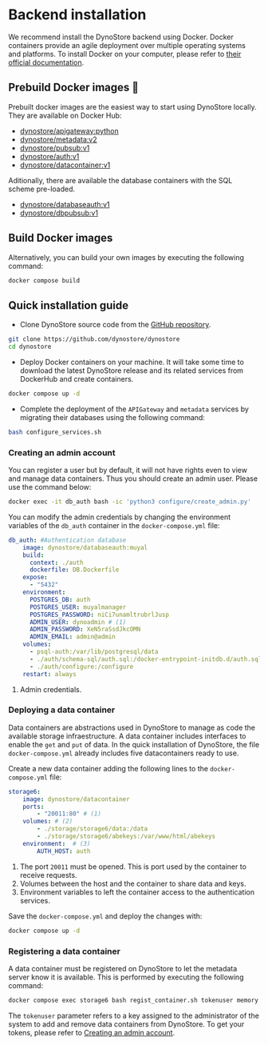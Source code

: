 # Backend installation 

We recommend install the DynoStore backend using Docker. Docker containers provide an agile deployment over multiple operating systems and platforms. To install Docker on your computer, please refer to [their official documentation](https://www.docker.com/).

## Prebuild Docker images 🐋

Prebuilt docker images are the easiest way to start using DynoStore locally. They are available on Docker Hub:

* [dynostore/apigateway:python](https://hub.docker.com/repository/docker/dynostore/apigateway/general)
* [dynostore/metadata:v2](https://hub.docker.com/repository/docker/dynostore/metadata/general)
* [dynostore/pubsub:v1](https://hub.docker.com/repository/docker/dynostore/pubsub/general)
* [dynostore/auth:v1](https://hub.docker.com/repository/docker/dynostore/auth/general)
* [dynostore/datacontainer:v1](https://hub.docker.com/repository/docker/dynostore/datacontainer/general)

Aditionally, there are available the database containers with the SQL scheme pre-loaded.

* [dynostore/databaseauth:v1](https://hub.docker.com/repository/docker/dynostore/databaseauth/general)
* [dynostore/dbpubsub:v1](https://hub.docker.com/repository/docker/dynostore/dbpubsub/general)

## Build Docker images

Alternatively, you can build your own images by executing the following command:

```bash
docker compose build
```

## Quick installation guide

* Clone DynoStore source code from the [GitHub repository](https://github.com/dynostore/dynostore).
```bash 
git clone https://github.com/dynostore/dynostore
cd dynostore
```

* Deploy Docker containers on your machine. It will take some time to download the latest DynoStore release and its related services from DockerHub and create containers.

```bash
docker compose up -d
```

* Complete the deployment of the ```APIGateway``` and ```metadata``` services by migrating their databases using the following command:

```bash
bash configure_services.sh
```

### Creating an admin account

You can register a user but by default, it will not have rights even to view and manage data containers. Thus you should create an admin user. Please use the command below:

```bash
docker exec -it db_auth bash -ic 'python3 configure/create_admin.py'
```

You can modify the admin credentials by changing the environment variables of the ```db_auth``` container in the ```docker-compose.yml``` file:

```yaml
db_auth: #Authentication database
    image: dynostore/databaseauth:muyal
    build: 
      context: ./auth
      dockerfile: DB.Dockerfile
    expose:
      - "5432"
    environment:
      POSTGRES_DB: auth
      POSTGRES_USER: muyalmanager
      POSTGRES_PASSWORD: niCi7unamltrubrlJusp
      ADMIN_USER: dynoadmin # (1)
      ADMIN_PASSWORD: XeN5raSsdJkcOMN
      ADMIN_EMAIL: admin@admin
    volumes:
      - psql-auth:/var/lib/postgresql/data
      - ./auth/schema-sql/auth.sql:/docker-entrypoint-initdb.d/auth.sql
      - ./auth/configure:/configure
    restart: always
```

1. Admin credentials.

### Deploying a data container

Data containers are abstractions used in DynoStore to manage as code the available storage infraestructure. A data container includes interfaces to enable the ```get``` and ```put``` of data. In the quick installation of DynoStore, the file ```docker-compose.yml``` already includes five datacontainers ready to use. 

Create a new data container adding the following lines to the ```docker-compose.yml``` file:

```yaml
storage6:
    image: dynostore/datacontainer
    ports:
        - "20011:80" # (1)
    volumes: # (2)
        - ./storage/storage6/data:/data
        - ./storage/storage6/abekeys:/var/www/html/abekeys
    environment:  # (3)
        AUTH_HOST: auth
```

1. The port ```20011``` must be opened. This is port used by the container to receive requests.
2. Volumes between the host and the container to share data and keys.
3. Environment variables to left the container access to the authentication services.

Save the ```docker-compose.yml``` and deploy the changes with:

```bash
docker compose up -d
```

### Registering a data container

A data container must be registered  on DynoStore to let the metadata server know it is available. This is performed by executing the following command:

```bash
docker compose exec storage6 bash regist_container.sh tokenuser memory storage
```

The ```tokenuser``` parameter refers to a key assigned to the administrator of the system to add and remove data containers from DynoStore. To get your tokens, please refer to [Creating an admin account](#creating-an-admin-account).
